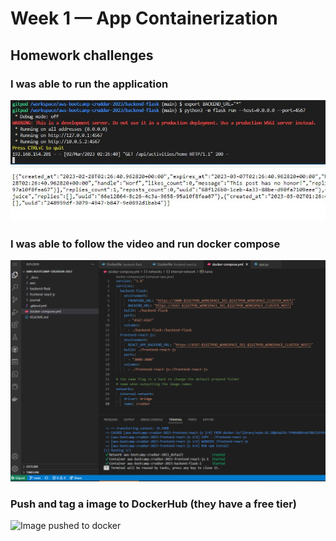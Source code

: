 # Week 1 — App Containerization

## Homework challenges 

### I was able to run the application
![docker run CMD](assets/run_docker_cmd_1.JPG)
![docker run cmd2](assets/run_docker_cmd_2.JPG)

### I was able to follow the video and run docker compose
![I got docker compose working](assets/docker-compose.PNG)

### Push and tag a image to DockerHub (they have a free tier)
![Image pushed to docker](assets/image_in_docker.png)
